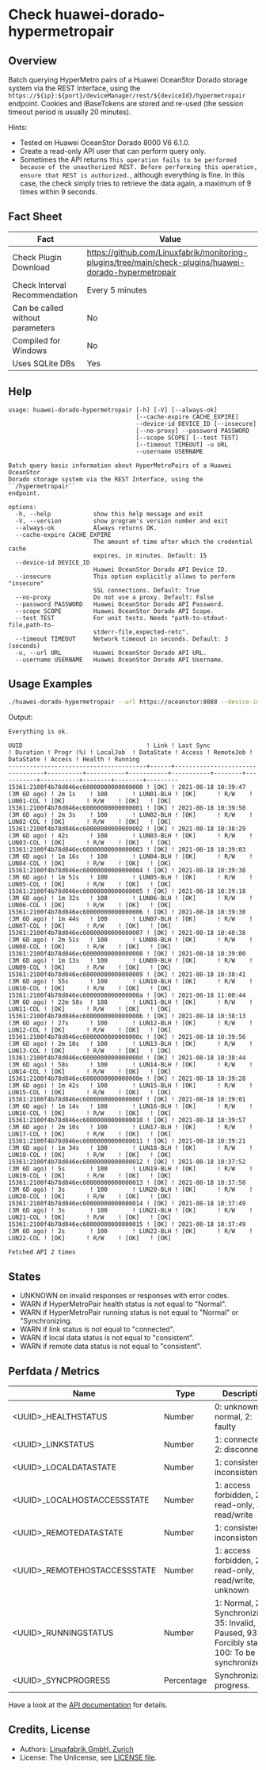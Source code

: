 # Check huawei-dorado-hypermetropair

## Overview

Batch querying HyperMetro pairs of a Huawei OceanStor Dorado storage system via the REST Interface, using the `https://${ip}:${port}/deviceManager/rest/${deviceId}/hypermetropair` endpoint. Cookies and iBaseTokens are stored and re-used (the session timeout period is usually 20 minutes).

Hints:

* Tested on Huawei OceanStor Dorado 8000 V6 6.1.0.
* Create a read-only API user that can perform query only.
* Sometimes the API returns `This operation fails to be performed because of the unauthorized REST. Before performing this operation, ensure that REST is authorized.`, although everything is fine. In this case, the check simply tries to retrieve the data again, a maximum of 9 times within 9 seconds.


## Fact Sheet

| Fact | Value |
|----|----|
| Check Plugin Download                 | <https://github.com/Linuxfabrik/monitoring-plugins/tree/main/check-plugins/huawei-dorado-hypermetropair> |
| Check Interval Recommendation         | Every 5 minutes |
| Can be called without parameters      | No |
| Compiled for Windows                  | No |
| Uses SQLite DBs                       | Yes |


## Help

```text
usage: huawei-dorado-hypermetropair [-h] [-V] [--always-ok]
                                    [--cache-expire CACHE_EXPIRE]
                                    --device-id DEVICE_ID [--insecure]
                                    [--no-proxy] --password PASSWORD
                                    [--scope SCOPE] [--test TEST]
                                    [--timeout TIMEOUT] -u URL
                                    --username USERNAME

Batch query basic information about HyperMetroPairs of a Huawei OceanStor
Dorado storage system via the REST Interface, using the ``/hypermetropair``
endpoint.

options:
  -h, --help            show this help message and exit
  -V, --version         show program's version number and exit
  --always-ok           Always returns OK.
  --cache-expire CACHE_EXPIRE
                        The amount of time after which the credential cache
                        expires, in minutes. Default: 15
  --device-id DEVICE_ID
                        Huawei OceanStor Dorado API Device ID.
  --insecure            This option explicitly allows to perform "insecure"
                        SSL connections. Default: True
  --no-proxy            Do not use a proxy. Default: False
  --password PASSWORD   Huawei OceanStor Dorado API Password.
  --scope SCOPE         Huawei OceanStor Dorado API Scope.
  --test TEST           For unit tests. Needs "path-to-stdout-file,path-to-
                        stderr-file,expected-retc".
  --timeout TIMEOUT     Network timeout in seconds. Default: 3 (seconds)
  -u, --url URL         Huawei OceanStor Dorado API URL.
  --username USERNAME   Huawei OceanStor Dorado API Username.
```


## Usage Examples

```bash
./huawei-dorado-hypermetropair --url https://oceanstor:8088 --device-id 123456789 --username monitoring --password mypass
```

Output:

```text
Everything is ok.

UUID                                   ! Link ! Last Sync                       ! Duration ! Progr (%) ! LocalJob  ! DataState ! Access ! RemoteJob ! DataState ! Access ! Health ! Running 
---------------------------------------+------+---------------------------------+----------+-----------+-----------+-----------+--------+-----------+-----------+--------+--------+---------
15361:2100f4b78d046ec60000000000000000 ! [OK] ! 2021-08-18 10:39:47 (3M 6D ago) ! 2m 1s    ! 100       ! LUN01-BLH ! [OK]      ! R/W    ! LUN01-COL ! [OK]      ! R/W    ! [OK]   ! [OK]    
15361:2100f4b78d046ec60000000000000001 ! [OK] ! 2021-08-18 10:39:50 (3M 6D ago) ! 2m 3s    ! 100       ! LUN02-BLH ! [OK]      ! R/W    ! LUN02-COL ! [OK]      ! R/W    ! [OK]   ! [OK]    
15361:2100f4b78d046ec60000000000000002 ! [OK] ! 2021-08-18 10:38:29 (3M 6D ago) ! 42s      ! 100       ! LUN03-BLH ! [OK]      ! R/W    ! LUN03-COL ! [OK]      ! R/W    ! [OK]   ! [OK]    
15361:2100f4b78d046ec60000000000000003 ! [OK] ! 2021-08-18 10:39:03 (3M 6D ago) ! 1m 16s   ! 100       ! LUN04-BLH ! [OK]      ! R/W    ! LUN04-COL ! [OK]      ! R/W    ! [OK]   ! [OK]    
15361:2100f4b78d046ec60000000000000004 ! [OK] ! 2021-08-18 10:39:38 (3M 6D ago) ! 1m 51s   ! 100       ! LUN05-BLH ! [OK]      ! R/W    ! LUN05-COL ! [OK]      ! R/W    ! [OK]   ! [OK]    
15361:2100f4b78d046ec60000000000000005 ! [OK] ! 2021-08-18 10:39:18 (3M 6D ago) ! 1m 32s   ! 100       ! LUN06-BLH ! [OK]      ! R/W    ! LUN06-COL ! [OK]      ! R/W    ! [OK]   ! [OK]    
15361:2100f4b78d046ec60000000000000006 ! [OK] ! 2021-08-18 10:39:30 (3M 6D ago) ! 1m 44s   ! 100       ! LUN07-BLH ! [OK]      ! R/W    ! LUN07-COL ! [OK]      ! R/W    ! [OK]   ! [OK]    
15361:2100f4b78d046ec60000000000000007 ! [OK] ! 2021-08-18 10:40:38 (3M 6D ago) ! 2m 51s   ! 100       ! LUN08-BLH ! [OK]      ! R/W    ! LUN08-COL ! [OK]      ! R/W    ! [OK]   ! [OK]    
15361:2100f4b78d046ec60000000000000008 ! [OK] ! 2021-08-18 10:39:00 (3M 6D ago) ! 1m 13s   ! 100       ! LUN09-BLH ! [OK]      ! R/W    ! LUN09-COL ! [OK]      ! R/W    ! [OK]   ! [OK]    
15361:2100f4b78d046ec60000000000000009 ! [OK] ! 2021-08-18 10:38:41 (3M 6D ago) ! 55s      ! 100       ! LUN10-BLH ! [OK]      ! R/W    ! LUN10-COL ! [OK]      ! R/W    ! [OK]   ! [OK]    
15361:2100f4b78d046ec6000000000000000a ! [OK] ! 2021-08-18 11:00:44 (3M 6D ago) ! 22m 58s  ! 100       ! LUN11-BLH ! [OK]      ! R/W    ! LUN11-COL ! [OK]      ! R/W    ! [OK]   ! [OK]    
15361:2100f4b78d046ec6000000000000000b ! [OK] ! 2021-08-18 10:38:13 (3M 6D ago) ! 27s      ! 100       ! LUN12-BLH ! [OK]      ! R/W    ! LUN12-COL ! [OK]      ! R/W    ! [OK]   ! [OK]    
15361:2100f4b78d046ec6000000000000000c ! [OK] ! 2021-08-18 10:39:56 (3M 6D ago) ! 2m 10s   ! 100       ! LUN13-BLH ! [OK]      ! R/W    ! LUN13-COL ! [OK]      ! R/W    ! [OK]   ! [OK]    
15361:2100f4b78d046ec6000000000000000d ! [OK] ! 2021-08-18 10:38:44 (3M 6D ago) ! 58s      ! 100       ! LUN14-BLH ! [OK]      ! R/W    ! LUN14-COL ! [OK]      ! R/W    ! [OK]   ! [OK]    
15361:2100f4b78d046ec6000000000000000e ! [OK] ! 2021-08-18 10:39:28 (3M 6D ago) ! 1m 42s   ! 100       ! LUN15-BLH ! [OK]      ! R/W    ! LUN15-COL ! [OK]      ! R/W    ! [OK]   ! [OK]    
15361:2100f4b78d046ec6000000000000000f ! [OK] ! 2021-08-18 10:39:01 (3M 6D ago) ! 1m 14s   ! 100       ! LUN16-BLH ! [OK]      ! R/W    ! LUN16-COL ! [OK]      ! R/W    ! [OK]   ! [OK]    
15361:2100f4b78d046ec60000000000000010 ! [OK] ! 2021-08-18 10:39:57 (3M 6D ago) ! 2m 10s   ! 100       ! LUN17-BLH ! [OK]      ! R/W    ! LUN17-COL ! [OK]      ! R/W    ! [OK]   ! [OK]    
15361:2100f4b78d046ec60000000000000011 ! [OK] ! 2021-08-18 10:39:21 (3M 6D ago) ! 1m 34s   ! 100       ! LUN18-BLH ! [OK]      ! R/W    ! LUN18-COL ! [OK]      ! R/W    ! [OK]   ! [OK]    
15361:2100f4b78d046ec60000000000000012 ! [OK] ! 2021-08-18 10:37:52 (3M 6D ago) ! 5s       ! 100       ! LUN19-BLH ! [OK]      ! R/W    ! LUN19-COL ! [OK]      ! R/W    ! [OK]   ! [OK]    
15361:2100f4b78d046ec60000000000000013 ! [OK] ! 2021-08-18 10:37:50 (3M 6D ago) ! 3s       ! 100       ! LUN20-BLH ! [OK]      ! R/W    ! LUN20-COL ! [OK]      ! R/W    ! [OK]   ! [OK]    
15361:2100f4b78d046ec60000000000000014 ! [OK] ! 2021-08-18 10:37:49 (3M 6D ago) ! 3s       ! 100       ! LUN21-BLH ! [OK]      ! R/W    ! LUN21-COL ! [OK]      ! R/W    ! [OK]   ! [OK]    
15361:2100f4b78d046ec60000000000000015 ! [OK] ! 2021-08-18 10:37:49 (3M 6D ago) ! 2s       ! 100       ! LUN22-BLH ! [OK]      ! R/W    ! LUN22-COL ! [OK]      ! R/W    ! [OK]   ! [OK]

Fetched API 2 times
```


## States

* UNKNOWN on invalid responses or responses with error codes.
* WARN if HyperMetroPair health status is not equal to "Normal".
* WARN if HyperMetroPair running status is not equal to "Normal" or "Synchronizing.
* WARN if link status is not equal to "connected".
* WARN if local data status is not equal to "consistent".
* WARN if remote data status is not equal to "consistent".


## Perfdata / Metrics

| Name | Type | Description |
|----|----|----|
| \<UUID\>\_HEALTHSTATUS | Number | 0: unknown, 1: normal, 2: faulty |
| \<UUID\>\_LINKSTATUS | Number | 1: connected, 2: disconnected |
| \<UUID\>\_LOCALDATASTATE | Number | 1: consistent, 2: inconsistent |
| \<UUID\>\_LOCALHOSTACCESSSTATE | Number | 1: access forbidden, 2: read-only, 3: read/write |
| \<UUID\>\_REMOTEDATASTATE | Number | 1: consistent, 2: inconsistent |
| \<UUID\>\_REMOTEHOSTACCESSSTATE | Number | 1: access forbidden, 2: read-only, 3: read/write, 5: unknown |
| \<UUID\>\_RUNNINGSTATUS | Number | 1: Normal, 23: Synchronizing, 35: Invalid, 41: Paused, 93: Forcibly started, 100: To be synchronized |
| \<UUID\>\_SYNCPROGRESS | Percentage | Synchronization progress. |

Have a look at the [API documentation](https://support.huawei.com/enterprise/en/doc/EDOC1100144155/387d790e/overview) for details.


## Credits, License

* Authors: [Linuxfabrik GmbH, Zurich](https://www.linuxfabrik.ch)
* License: The Unlicense, see [LICENSE file](https://unlicense.org/).
